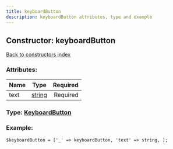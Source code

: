 ```yaml
---
title: keyboardButton
description: keyboardButton attributes, type and example
---
```

## Constructor: keyboardButton  
[Back to constructors index](index.md)



### Attributes:

| Name     |    Type       | Required |
|----------|:-------------:|---------:|
|text|[string](../types/string.md) | Required|



### Type: [KeyboardButton](../types/KeyboardButton.md)


### Example:

```
$keyboardButton = ['_' => keyboardButton, 'text' => string, ];
```